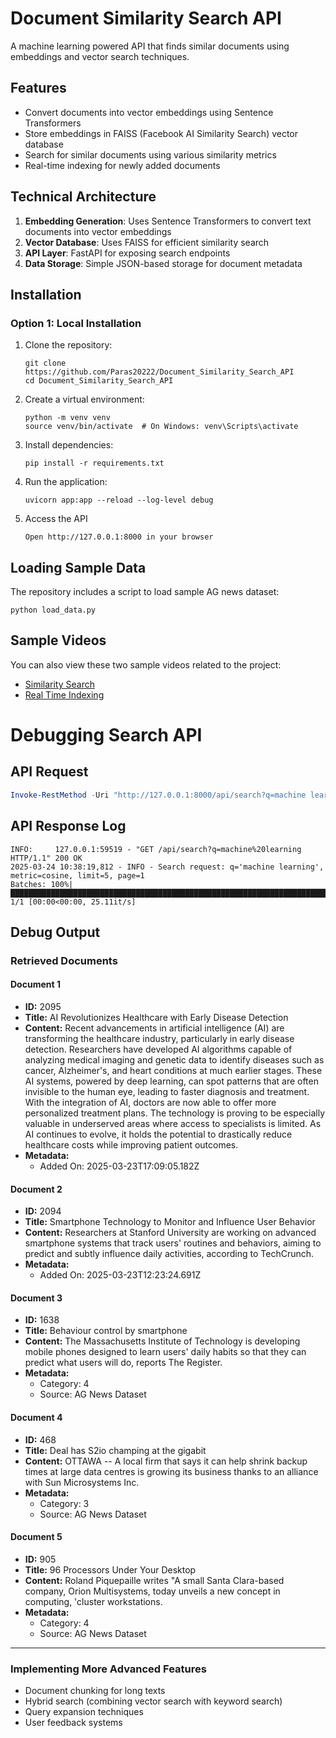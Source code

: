 # Document Similarity Search API

A machine learning powered API that finds similar documents using embeddings and vector search techniques.

## Features

- Convert documents into vector embeddings using Sentence Transformers
- Store embeddings in FAISS (Facebook AI Similarity Search) vector database
- Search for similar documents using various similarity metrics
- Real-time indexing for newly added documents

## Technical Architecture

1. **Embedding Generation**: Uses Sentence Transformers to convert text documents into vector embeddings
2. **Vector Database**: Uses FAISS for efficient similarity search
3. **API Layer**: FastAPI for exposing search endpoints
4. **Data Storage**: Simple JSON-based storage for document metadata

## Installation

### Option 1: Local Installation

1. Clone the repository:
   ```
   git clone https://github.com/Paras20222/Document_Similarity_Search_API
   cd Document_Similarity_Search_API
   ```

2. Create a virtual environment:
   ```
   python -m venv venv
   source venv/bin/activate  # On Windows: venv\Scripts\activate
   ```

3. Install dependencies:
   ```
   pip install -r requirements.txt
   ```

4. Run the application:
   ```
   uvicorn app:app --reload --log-level debug
   ```
5. Access the API
   ```
   Open http://127.0.0.1:8000 in your browser
   ```

## Loading Sample Data

The repository includes a script to load sample AG news dataset:

```
python load_data.py
```
## Sample Videos

You can also view these two sample videos related to the project:

- [Similarity Search](Video_1.mp4)
- [Real Time Indexing](Video_2.mp4)

# Debugging Search API

## API Request

```powershell
Invoke-RestMethod -Uri "http://127.0.0.1:8000/api/search?q=machine learning" -Headers @{"Content-Type"="application/json"} -Method Get
```

## API Response Log

```log
INFO:     127.0.0.1:59519 - "GET /api/search?q=machine%20learning HTTP/1.1" 200 OK
2025-03-24 10:38:19,812 - INFO - Search request: q='machine learning', metric=cosine, limit=5, page=1
Batches: 100%|██████████████████████████████████████████████████████████████████████████████████████| 1/1 [00:00<00:00, 25.11it/s]
```

## Debug Output

### Retrieved Documents

#### Document 1
- **ID:** 2095
- **Title:** AI Revolutionizes Healthcare with Early Disease Detection
- **Content:** Recent advancements in artificial intelligence (AI) are transforming the healthcare industry, particularly in early disease detection. Researchers have developed AI algorithms capable of analyzing medical imaging and genetic data to identify diseases such as cancer, Alzheimer's, and heart conditions at much earlier stages. These AI systems, powered by deep learning, can spot patterns that are often invisible to the human eye, leading to faster diagnosis and treatment. With the integration of AI, doctors are now able to offer more personalized treatment plans. The technology is proving to be especially valuable in underserved areas where access to specialists is limited. As AI continues to evolve, it holds the potential to drastically reduce healthcare costs while improving patient outcomes.
- **Metadata:**
  - Added On: 2025-03-23T17:09:05.182Z

#### Document 2
- **ID:** 2094
- **Title:** Smartphone Technology to Monitor and Influence User Behavior
- **Content:** Researchers at Stanford University are working on advanced smartphone systems that track users' routines and behaviors, aiming to predict and subtly influence daily activities, according to TechCrunch.
- **Metadata:**
  - Added On: 2025-03-23T12:23:24.691Z

#### Document 3
- **ID:** 1638
- **Title:** Behaviour control by smartphone
- **Content:** The Massachusetts Institute of Technology is developing mobile phones designed to learn users' daily habits so that they can predict what users will do, reports The Register.
- **Metadata:**
  - Category: 4
  - Source: AG News Dataset

#### Document 4
- **ID:** 468
- **Title:** Deal has S2io champing at the gigabit
- **Content:** OTTAWA -- A local firm that says it can help shrink backup times at large data centres is growing its business thanks to an alliance with Sun Microsystems Inc.
- **Metadata:**
  - Category: 3
  - Source: AG News Dataset

#### Document 5
- **ID:** 905
- **Title:** 96 Processors Under Your Desktop
- **Content:** Roland Piquepaille writes "A small Santa Clara-based company, Orion Multisystems, today unveils a new concept in computing, 'cluster workstations.
- **Metadata:**
  - Category: 4
  - Source: AG News Dataset

___________________________________________________________________________________________________________________________________________________________________________________________________________________________



### Implementing More Advanced Features

- Document chunking for long texts
- Hybrid search (combining vector search with keyword search)
- Query expansion techniques
- User feedback systems

